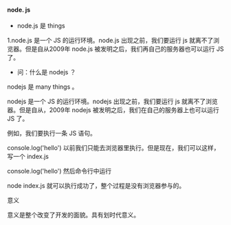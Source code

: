 #### node. js

* node.js 是 things


 1.node.js  是一个  JS 的运行环境。node.js 出现之前，我们要运行 js 就离不了浏览器。但是自从2009年   node.js 被发明之后，我们再自己的服务器也可以运行 JS 了。

 *   问：什么是 nodejs ？

nodejs 是 many things 。

nodejs 是一个 JS 的运行环境。nodejs 出现之前，我们要运行 js 就离不了浏览器。但是自从，2009年 nodejs 被发明之后，我们在自己的服务器上也可以运行 JS 了。

例如，我们要执行一条 JS 语句。

console.log('hello')
以前我们只能去浏览器里执行。但是现在，我们可以这样，写一个 index.js

console.log('hello')
然后命令行中运行

node index.js
就可以执行成功了，整个过程是没有浏览器参与的。

意义

意义是整个改变了开发的面貌。具有划时代意义。
